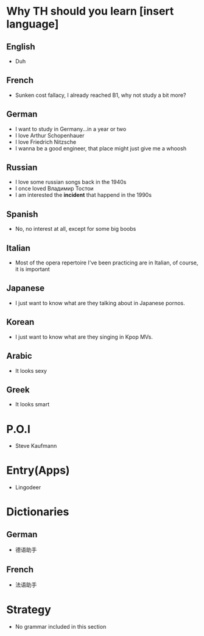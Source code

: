 # Why TH should you learn [insert language]
## English
- Duh
## French
- Sunken cost fallacy, I already reached B1, why not study a bit more?
## German
- I want to study in Germany...in a year or two
- I love Arthur Schopenhauer
- I love Friedrich Nitzsche
- I wanna be a good engineer, that place might just give me a whoosh
## Russian
- I love some russian songs back in the 1940s
- I once loved Владимир Тостои
- I am interested the **incident** that happend in the 1990s
## Spanish
- No, no interest at all, except for some big boobs
## Italian
- Most of the opera repertoire I've been practicing are in Italian, of course, it is important
## Japanese
- I just want to know what are they talking about in Japanese pornos.
## Korean
- I just want to know what are they singing in Kpop MVs.
## Arabic
- It looks sexy
## Greek
- It looks smart


# P.O.I
- Steve Kaufmann


# Entry(Apps)
- Lingodeer

# Dictionaries
## German
- 德语助手

## French
- 法语助手

# Strategy
- No grammar included in this section
